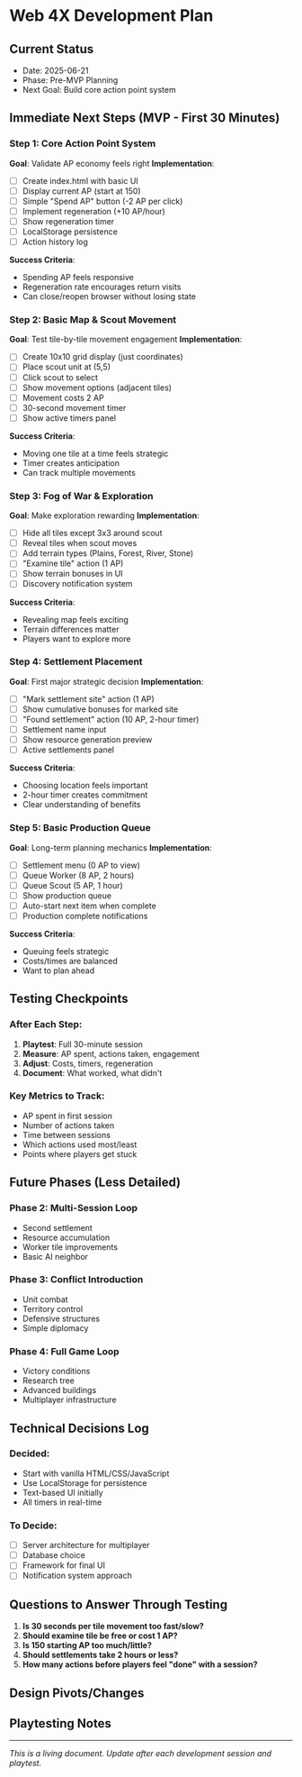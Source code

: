 # Web 4X Development Plan

## Current Status
- Date: 2025-06-21
- Phase: Pre-MVP Planning
- Next Goal: Build core action point system

## Immediate Next Steps (MVP - First 30 Minutes)

### Step 1: Core Action Point System
**Goal**: Validate AP economy feels right
**Implementation**:
- [ ] Create index.html with basic UI
- [ ] Display current AP (start at 150)
- [ ] Simple "Spend AP" button (-2 AP per click)
- [ ] Implement regeneration (+10 AP/hour)
- [ ] Show regeneration timer
- [ ] LocalStorage persistence
- [ ] Action history log

**Success Criteria**:
- Spending AP feels responsive
- Regeneration rate encourages return visits
- Can close/reopen browser without losing state

### Step 2: Basic Map & Scout Movement
**Goal**: Test tile-by-tile movement engagement
**Implementation**:
- [ ] Create 10x10 grid display (just coordinates)
- [ ] Place scout unit at (5,5)
- [ ] Click scout to select
- [ ] Show movement options (adjacent tiles)
- [ ] Movement costs 2 AP
- [ ] 30-second movement timer
- [ ] Show active timers panel

**Success Criteria**:
- Moving one tile at a time feels strategic
- Timer creates anticipation
- Can track multiple movements

### Step 3: Fog of War & Exploration
**Goal**: Make exploration rewarding
**Implementation**:
- [ ] Hide all tiles except 3x3 around scout
- [ ] Reveal tiles when scout moves
- [ ] Add terrain types (Plains, Forest, River, Stone)
- [ ] "Examine tile" action (1 AP)
- [ ] Show terrain bonuses in UI
- [ ] Discovery notification system

**Success Criteria**:
- Revealing map feels exciting
- Terrain differences matter
- Players want to explore more

### Step 4: Settlement Placement
**Goal**: First major strategic decision
**Implementation**:
- [ ] "Mark settlement site" action (1 AP)
- [ ] Show cumulative bonuses for marked site
- [ ] "Found settlement" action (10 AP, 2-hour timer)
- [ ] Settlement name input
- [ ] Show resource generation preview
- [ ] Active settlements panel

**Success Criteria**:
- Choosing location feels important
- 2-hour timer creates commitment
- Clear understanding of benefits

### Step 5: Basic Production Queue
**Goal**: Long-term planning mechanics
**Implementation**:
- [ ] Settlement menu (0 AP to view)
- [ ] Queue Worker (8 AP, 2 hours)
- [ ] Queue Scout (5 AP, 1 hour)
- [ ] Show production queue
- [ ] Auto-start next item when complete
- [ ] Production complete notifications

**Success Criteria**:
- Queuing feels strategic
- Costs/times are balanced
- Want to plan ahead

## Testing Checkpoints

### After Each Step:
1. **Playtest**: Full 30-minute session
2. **Measure**: AP spent, actions taken, engagement
3. **Adjust**: Costs, timers, regeneration
4. **Document**: What worked, what didn't

### Key Metrics to Track:
- AP spent in first session
- Number of actions taken
- Time between sessions
- Which actions used most/least
- Points where players get stuck

## Future Phases (Less Detailed)

### Phase 2: Multi-Session Loop
- Second settlement
- Resource accumulation  
- Worker tile improvements
- Basic AI neighbor

### Phase 3: Conflict Introduction  
- Unit combat
- Territory control
- Defensive structures
- Simple diplomacy

### Phase 4: Full Game Loop
- Victory conditions
- Research tree
- Advanced buildings
- Multiplayer infrastructure

## Technical Decisions Log

### Decided:
- Start with vanilla HTML/CSS/JavaScript
- Use LocalStorage for persistence
- Text-based UI initially
- All timers in real-time

### To Decide:
- [ ] Server architecture for multiplayer
- [ ] Database choice
- [ ] Framework for final UI
- [ ] Notification system approach

## Questions to Answer Through Testing

1. **Is 30 seconds per tile movement too fast/slow?**
2. **Should examine tile be free or cost 1 AP?**
3. **Is 150 starting AP too much/little?**
4. **Should settlements take 2 hours or less?**
5. **How many actions before players feel "done" with a session?**

## Design Pivots/Changes
<!-- Document any changes from original design -->

## Playtesting Notes
<!-- Record feedback and observations -->

---

*This is a living document. Update after each development session and playtest.*